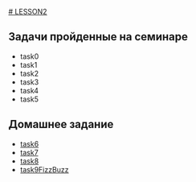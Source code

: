[# LESSON2](https://github.com/KulSlavOn/C-seminars-lessons/tree/main/lesson2)

## Задачи пройденные на семинаре

* task0
* task1
* task2
* task3
* task4
* task5

## Домашнее задание

* [task6](https://github.com/KulSlavOn/C-seminars-lessons/tree/main/lesson2/task6)
* [task7](https://github.com/KulSlavOn/C-seminars-lessons/tree/main/lesson2/task7)
* [task8](https://github.com/KulSlavOn/C-seminars-lessons/tree/main/lesson2/task8)
* [task9FizzBuzz](https://github.com/KulSlavOn/C-seminars-lessons/tree/main/lesson2/task9FizzBuzz)
